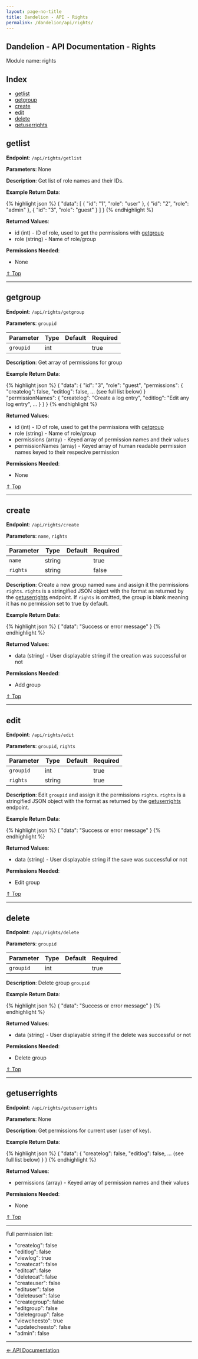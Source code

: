 ```yaml
---
layout: page-no-title
title: Dandelion - API - Rights
permalink: /dandelion/api/rights/
---
```


Dandelion - API Documentation - Rights
--------------------------------------

Module name: rights

Index
-----

- [getlist](#getlist)
- [getgroup](#getgroup)
- [create](#create)
- [edit](#edit)
- [delete](#delete)
- [getuserrights](#getuserrights)

getlist
-------

**Endpoint**: `/api/rights/getlist`

**Parameters**: None

**Description**: Get list of role names and their IDs.

**Example Return Data**:

{% highlight json %}
{
	"data": [
		{
			"id": "1",
			"role": "user"
		},
		{
			"id": "2",
			"role": "admin"
		},
		{
			"id": "3",
			"role": "guest"
		}
	]
}
{% endhighlight %}

**Returned Values**:

- id (int) - ID of role, used to get the permissions with [getgroup](#getgroup)
- role (string) - Name of role/group

**Permissions Needed**:

- None

[&#8657; Top](#index)

* * * * *

getgroup
--------

**Endpoint**: `/api/rights/getgroup`

**Parameters**: `groupid`

| Parameter     | Type   | Default | Required |
|---------------|--------|---------|----------|
| `groupid`     | int    |         | true     |

**Description**: Get array of permissions for group

**Example Return Data**:

{% highlight json %}
{
	"data": {
		"id": "3",
		"role": "guest",
		"permissions": {
			"createlog": false,
			"editlog": false,
			... (see full list below)
		}
		"permissionNames": {
			"createlog": "Create a log entry",
			"editlog": "Edit any log entry",
			...
		}
	}
}
{% endhighlight %}

**Returned Values**:

- id (int) - ID of role, used to get the permissions with [getgroup](#getgroup)
- role (string) - Name of role/group
- permissions (array) - Keyed array of permission names and their values
- permissionNames (array) - Keyed array of human readable permission names keyed to their respecive permission

**Permissions Needed**:

- None

[&#8657; Top](#index)

* * * * *

create
------

**Endpoint**: `/api/rights/create`

**Parameters**: `name`, `rights`

| Parameter     | Type   | Default | Required |
|---------------|--------|---------|----------|
| `name`        | string |         | true     |
| `rights`      | string |         | false    |

**Description**: Create a new group named `name` and assign it the permissions `rights`. `rights` is a stringified JSON object with the format as returned by the [getuserrights](#getuserrights) endpoint. If `rights` is omitted, the group is blank meaning it has no permission set to true by default.

**Example Return Data**:

{% highlight json %}
{
	"data": "Success or error message"
}
{% endhighlight %}

**Returned Values**:

- data (string) - User displayable string if the creation was successful or not

**Permissions Needed**:

- Add group

[&#8657; Top](#index)

* * * * *

edit
----

**Endpoint**: `/api/rights/edit`

**Parameters**: `groupid`, `rights`

| Parameter     | Type   | Default | Required |
|---------------|--------|---------|----------|
| `groupid`     | int    |         | true     |
| `rights`      | string |         | true     |

**Description**: Edit `groupid` and assign it the permissions `rights`. `rights` is a stringified JSON object with the format as returned by the [getuserrights](#getuserrights) endpoint.

**Example Return Data**:

{% highlight json %}
{
	"data": "Success or error message"
}
{% endhighlight %}

**Returned Values**:

- data (string) - User displayable string if the save was successful or not

**Permissions Needed**:

- Edit group

[&#8657; Top](#index)

* * * * *

delete
------

**Endpoint**: `/api/rights/delete`

**Parameters**: `groupid`

| Parameter     | Type   | Default | Required |
|---------------|--------|---------|----------|
| `groupid`     | int    |         | true     |

**Description**: Delete group `groupid`

**Example Return Data**:

{% highlight json %}
{
	"data": "Success or error message"
}
{% endhighlight %}

**Returned Values**:

- data (string) - User displayable string if the delete was successful or not

**Permissions Needed**:

- Delete group

[&#8657; Top](#index)

* * * * *

getuserrights
-------------

**Endpoint**: `/api/rights/getuserrights`

**Parameters**: None

**Description**: Get permissions for current user (user of key).

**Example Return Data**:

{% highlight json %}
{
	"data": {
		"createlog": false,
		"editlog": false,
		... (see full list below)
	}
}
{% endhighlight %}

**Returned Values**:

- permissions (array) - Keyed array of permission names and their values

**Permissions Needed**:

- None

[&#8657; Top](#index)

* * * * *

Full permission list:

- "createlog": false
- "editlog": false
- "viewlog": true
- "createcat": false
- "editcat": false
- "deletecat": false
- "createuser": false
- "edituser": false
- "deleteuser": false
- "creategroup": false
- "editgroup": false
- "deletegroup": false
- "viewcheesto": true
- "updatecheesto": false
- "admin": false

* * * * *

[&#8656; API Documentation](/dandelion/api)

